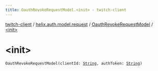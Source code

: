 ```yaml
---
title: OauthRevokeRequestModel.<init> - twitch-client
---
```


[twitch-client](../../index.html) / [helix.auth.model.request](../index.html) / [OauthRevokeRequestModel](index.html) / [&lt;init&gt;](./-init-.html)

# &lt;init&gt;

`OauthRevokeRequestModel(clientId: `[`String`](https://kotlinlang.org/api/latest/jvm/stdlib/kotlin/-string/index.html)`, authToken: `[`String`](https://kotlinlang.org/api/latest/jvm/stdlib/kotlin/-string/index.html)`)`